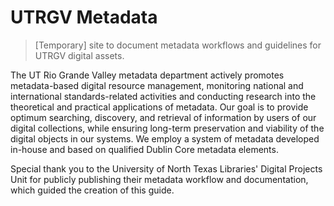 # UTRGV Metadata
> [Temporary] site to document metadata workflows and guidelines for UTRGV digital assets.

The UT Rio Grande Valley metadata department actively promotes metadata-based digital resource management, monitoring national and international standards-related activities and conducting research into the theoretical and practical applications of metadata. Our goal is to provide optimum searching, discovery, and retrieval of information by users of our digital collections, while ensuring long-term preservation and viability of the digital objects in our systems. We employ a system of metadata developed in-house and based on qualified Dublin Core metadata elements.

Special thank you to the University of North Texas Libraries' Digital Projects Unit for publicly publishing their metadata workflow and documentation, which guided the creation of this guide.
